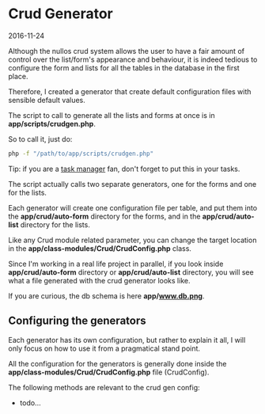Crud Generator
=================
2016-11-24



Although the nullos crud system allows the user to have a fair amount of control over
the list/form's appearance and behaviour, it is indeed tedious to configure the form and lists 
for all the tables in the database in the first place.
 
Therefore, I created a generator that create default configuration files 
with sensible default values.
 
 
 
The script to call to generate all the lists and forms at once is in **app/scripts/crudgen.php**.

So to call it, just do:

```bash
php -f "/path/to/app/scripts/crudgen.php"
```

Tip: if you are a [task manager](https://github.com/lingtalfi/task-manager) fan, don't forget to put this in your tasks.



The script actually calls two separate generators, one for the forms and one for the lists.

Each generator will create one configuration file per table, and put them into the **app/crud/auto-form** directory 
for the forms, and in the **app/crud/auto-list** directory for the lists.


Like any Crud module related parameter, you can change the target location in 
the **app/class-modules/Crud/CrudConfig.php** class.


Since I'm working in a real life project in parallel, if you look inside **app/crud/auto-form** directory
or **app/crud/auto-list** directory, you will see what a file generated with the crud generator looks like.

If you are curious, the db schema is here **app/www.db.png**.




Configuring the generators
-----------------------------

Each generator has its own configuration, but rather to explain it all, I will only focus on how to use it from 
a pragmatical stand point.

All the configuration for the generators is generally done inside 
the **app/class-modules/Crud/CrudConfig.php** file (CrudConfig).

The following methods are relevant to the crud gen config:

- todo...





